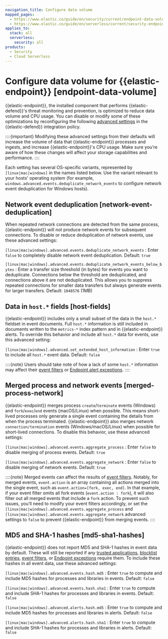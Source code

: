 ```yaml
---
navigation_title: Configure data volume
mapped_pages:
  - https://www.elastic.co/guide/en/security/current/endpoint-data-volume.html
  - https://www.elastic.co/guide/en/serverless/current/security-endpoint-data-volume.html
applies_to:
  stack: all
  serverless:
    security: all
products:
  - Security
  - Cloud Serverless
---
```


# Configure data volume for {{elastic-endpoint}} [endpoint-data-volume]


{{elastic-endpoint}}, the installed component that performs {{elastic-defend}}'s threat monitoring and prevention, is optimized to reduce data volume and CPU usage. You can disable or modify some of these optimizations by reconfiguring the following [advanced settings](configure-an-integration-policy-for-elastic-defend.md#adv-policy-settings) in the {{elastic-defend}} integration policy.

::::{important}
Modifying these advanced settings from their defaults will increase the volume of data that {{elastic-endpoint}} processes and ingests, and increase {{elastic-endpoint}}'s CPU usage. Make sure you’re aware of how these changes will affect your storage capabilities and performance.
::::


Each setting has several OS-specific variants, represented by `[linux|mac|windows]` in the names listed below. Use the variant relevant to your hosts' operating system (for example, `windows.advanced.events.deduplicate_network_events` to configure network event deduplication for Windows hosts).


## Network event deduplication [network-event-deduplication]

When repeated network connections are detected from the same process, {{elastic-endpoint}} will not produce network events for subsequent connections. To disable or reduce deduplication of network events, use these advanced settings:

`[linux|mac|windows].advanced.events.deduplicate_network_events`
:   Enter `false` to completely disable network event deduplication. Default: `true`

`[linux|mac|windows].advanced.events.deduplicate_network_events_below_bytes`
:   Enter a transfer size threshold (in bytes) for events you want to deduplicate. Connections below the threshold are deduplicated, and connections above it are not deduplicated. This allows you to suppress repeated connections for smaller data transfers but always generate events for larger transfers. Default: `1048576` (1MB)


## Data in `host.*` fields [host-fields]

{{elastic-endpoint}} includes only a small subset of the data in the `host.*` fieldset in event documents. Full `host.*` information is still included in documents written to the `metrics-*` index pattern and in {{elastic-endpoint}} alerts. To override this behavior and include all `host.*` data for events, use this advanced setting:

`[linux|mac|windows].advanced.set_extended_host_information`
:   Enter `true` to include all `host.*` event data. Default: `false`

::::{note}
Users should take note of how a lack of some `host.*` information may affect their [event filters](../manage-elastic-defend/event-filters.md) or [Endpoint alert exceptions](../detect-and-alert/add-manage-exceptions.md#endpoint-rule-exceptions).
::::



## Merged process and network events [merged-process-network]

{{elastic-endpoint}} merges process `create`/`terminate` events (Windows) and `fork`/`exec`/`end` events (macOS/Linux) when possible. This means short-lived processes only generate a single event containing the details from when the process terminated. {{elastic-endpoint}} also merges network `connection/termination` events (Windows/macOS/Linux) when possible for short-lived connections. To disable this behavior, use these advanced settings:

`[linux|mac|windows].advanced.events.aggregate_process`
:   Enter `false` to disable merging of process events. Default: `true`

`[linux|mac|windows].advanced.events.aggregate_network`
:   Enter `false` to disable merging of network events. Default: `true`

::::{note}
Merged events can affect the results of [event filters](../manage-elastic-defend/event-filters.md). Notably, for merged events, `event.action` is an array containing all actions merged into the single event, such as `event.action=[fork, exec, end]`. In that example, if your event filter omits all fork events (`event.action : fork`), it will also filter out all merged events that include a `fork` action. To prevent such issues, you’ll need to modify your event filters accordingly, or set the `[linux|mac|windows].advanced.events.aggregate_process` and `[linux|mac|windows].advanced.events.aggregate_network` advanced settings to `false` to prevent {{elastic-endpoint}} from merging events.
::::



## MD5 and SHA-1 hashes [md5-sha1-hashes]

{{elastic-endpoint}} does not report MD5 and SHA-1 hashes in event data by default. These will still be reported if any [trusted applications](../manage-elastic-defend/trusted-applications.md), [blocklist entries](../manage-elastic-defend/blocklist.md), [event filters](../manage-elastic-defend/event-filters.md), or [Endpoint exceptions](../detect-and-alert/add-manage-exceptions.md#endpoint-rule-exceptions) require them. To include these hashes in all event data, use these advanced settings:

`[linux|mac|windows].advanced.events.hash.md5`
:   Enter `true` to compute and include MD5 hashes for processes and libraries in events. Default: `false`

`[linux|mac|windows].advanced.events.hash.sha1`
:   Enter `true` to compute and include SHA-1 hashes for processes and libraries in events. Default: `false`

`[linux|mac|windows].advanced.alerts.hash.md5`
:   Enter `true` to compute and include MD5 hashes for processes and libraries in alerts. Default: `false`

`[linux|mac|windows].advanced.alerts.hash.sha1`
:   Enter `true` to compute and include SHA-1 hashes for processes and libraries in alerts. Default: `false`
